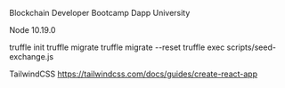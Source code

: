 Blockchain Developer Bootcamp
Dapp University

Node 10.19.0

truffle init
truffle migrate
truffle migrate --reset
truffle exec scripts/seed-exchange.js

TailwindCSS
https://tailwindcss.com/docs/guides/create-react-app
